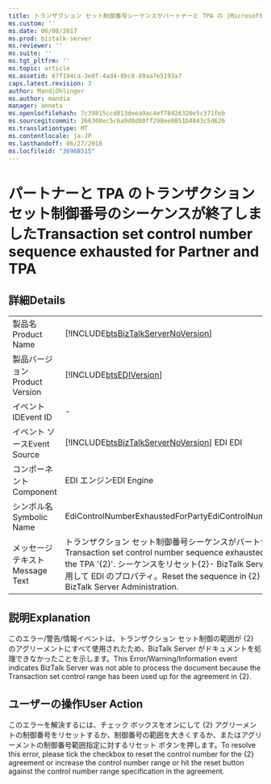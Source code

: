 ```yaml
---
title: トランザクション セット制御番号シーケンスがパートナーと TPA の |Microsoft Docs
ms.custom: ''
ms.date: 06/08/2017
ms.prod: biztalk-server
ms.reviewer: ''
ms.suite: ''
ms.tgt_pltfrm: ''
ms.topic: article
ms.assetid: 67f194ca-3e0f-4ad4-8bc8-88aa7e5193a7
caps.latest.revision: 3
author: MandiOhlinger
ms.author: mandia
manager: anneta
ms.openlocfilehash: 7c39815ccd013deea9ac4ef78426320e5c371feb
ms.sourcegitcommit: 266308ec5c6a9d8d80ff298ee6051b4843c5d626
ms.translationtype: MT
ms.contentlocale: ja-JP
ms.lasthandoff: 06/27/2018
ms.locfileid: "36968515"
---
```

# <a name="transaction-set-control-number-sequence-exhausted-for-partner-and-tpa"></a><span data-ttu-id="c41af-102">パートナーと TPA のトランザクション セット制御番号のシーケンスが終了しました</span><span class="sxs-lookup"><span data-stu-id="c41af-102">Transaction set control number sequence exhausted for Partner and TPA</span></span>
## <a name="details"></a><span data-ttu-id="c41af-103">詳細</span><span class="sxs-lookup"><span data-stu-id="c41af-103">Details</span></span>  
  
|                 |                                                                                                                                                                        |
|-----------------|------------------------------------------------------------------------------------------------------------------------------------------------------------------------|
|  <span data-ttu-id="c41af-104">製品名</span><span class="sxs-lookup"><span data-stu-id="c41af-104">Product Name</span></span>   |                                           [!INCLUDE[btsBizTalkServerNoVersion](../includes/btsbiztalkservernoversion-md.md)]                                           |
| <span data-ttu-id="c41af-105">製品バージョン</span><span class="sxs-lookup"><span data-stu-id="c41af-105">Product Version</span></span> |                                                       [!INCLUDE[btsEDIVersion](../includes/btsediversion-md.md)]                                                       |
|    <span data-ttu-id="c41af-106">イベント ID</span><span class="sxs-lookup"><span data-stu-id="c41af-106">Event ID</span></span>     |                                                                                   -                                                                                    |
|  <span data-ttu-id="c41af-107">イベント ソース</span><span class="sxs-lookup"><span data-stu-id="c41af-107">Event Source</span></span>   |                                         [!INCLUDE[btsBizTalkServerNoVersion](../includes/btsbiztalkservernoversion-md.md)]<span data-ttu-id="c41af-108"> EDI</span><span class="sxs-lookup"><span data-stu-id="c41af-108"> EDI</span></span>                                         |
|    <span data-ttu-id="c41af-109">コンポーネント</span><span class="sxs-lookup"><span data-stu-id="c41af-109">Component</span></span>    |                                                                               <span data-ttu-id="c41af-110">EDI エンジン</span><span class="sxs-lookup"><span data-stu-id="c41af-110">EDI Engine</span></span>                                                                               |
|  <span data-ttu-id="c41af-111">シンボル名</span><span class="sxs-lookup"><span data-stu-id="c41af-111">Symbolic Name</span></span>  |                                                                   <span data-ttu-id="c41af-112">EdiControlNumberExhaustedForParty</span><span class="sxs-lookup"><span data-stu-id="c41af-112">EdiControlNumberExhaustedForParty</span></span>                                                                    |
|  <span data-ttu-id="c41af-113">メッセージ テキスト</span><span class="sxs-lookup"><span data-stu-id="c41af-113">Message Text</span></span>   | <span data-ttu-id="c41af-114">トランザクション セット制御番号シーケンスがパートナー '{1}'for 'TPA{2}'。</span><span class="sxs-lookup"><span data-stu-id="c41af-114">Transaction set control number sequence exhausted for Partner '{1}' for the TPA '{2}'.</span></span> <span data-ttu-id="c41af-115">シーケンスをリセット{2}- BizTalk Server 管理コンソールを使用して EDI のプロパティ。</span><span class="sxs-lookup"><span data-stu-id="c41af-115">Reset the sequence in {2} - EDI Properties using BizTalk Server Administration.</span></span> |
  
## <a name="explanation"></a><span data-ttu-id="c41af-116">説明</span><span class="sxs-lookup"><span data-stu-id="c41af-116">Explanation</span></span>  
 <span data-ttu-id="c41af-117">このエラー/警告/情報イベントは、トランザクション セット制御の範囲が {2} のアグリーメントにすべて使用されたため、BizTalk Server がドキュメントを処理できなかったことを示します。</span><span class="sxs-lookup"><span data-stu-id="c41af-117">This Error/Warning/Information event indicates BizTalk Server was not able to process the document because the Transaction set control range has been used up for the agreement in {2}.</span></span>  
  
## <a name="user-action"></a><span data-ttu-id="c41af-118">ユーザーの操作</span><span class="sxs-lookup"><span data-stu-id="c41af-118">User Action</span></span>  
 <span data-ttu-id="c41af-119">このエラーを解決するには、チェック ボックスをオンにして {2} アグリーメントの制御番号をリセットするか、制御番号の範囲を大きくするか、またはアグリーメントの制御番号範囲指定に対するリセット ボタンを押します。</span><span class="sxs-lookup"><span data-stu-id="c41af-119">To resolve this error, please tick the checkbox to reset the control number for the {2} agreement or increase the control number range or hit the reset button against the control number range specification in the agreement.</span></span>